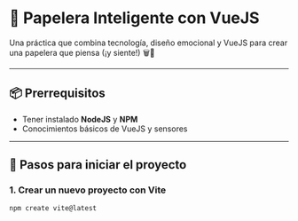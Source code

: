# 🧠 Papelera Inteligente con VueJS

Una práctica que combina tecnología, diseño emocional y VueJS para crear una papelera que piensa (¡y siente!) 🗑️💖

---

## 📦 Prerrequisitos

- Tener instalado **NodeJS** y **NPM**
- Conocimientos básicos de VueJS y sensores

---

## 🚀 Pasos para iniciar el proyecto

### 1. Crear un nuevo proyecto con Vite

```bash
npm create vite@latest
